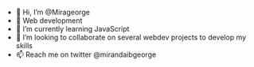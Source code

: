 - 👋 Hi, I’m @Mirageorge
- 👀 Web development
- 🌱 I’m currently learning JavaScript
- 💞️ I’m looking to collaborate on several webdev projects to develop my skills
- 📫 Reach me on twitter @mirandaibgeorge
